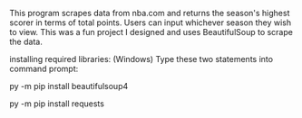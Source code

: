 This program scrapes data from nba.com and returns the season's highest scorer in terms of total points.
Users can input whichever season they wish to view. This was a fun project I designed and uses BeautifulSoup to scrape the data.

installing required libraries: (Windows) 
Type these two statements into command prompt: 

py -m pip install beautifulsoup4 

py -m pip install requests 
